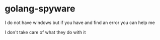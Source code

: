 # golang-spyware
I do not have windows but if you have and find an error you can help me




I don't take care of what they do with it
